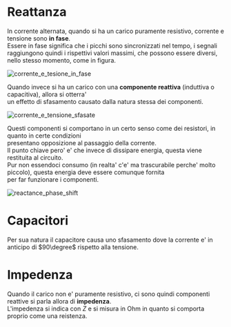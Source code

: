 # Reattanza 

In corrente alternata, quando si ha un carico puramente resistivo, corrente e tensione sono **in fase**.  
Essere in fase significa che i picchi sono sincronizzati nel tempo, i segnali raggiungono quindi 
i rispettivi valori massimi, che possono essere diversi, nello stesso momento, come in figura.  

![corrente_e_tesione_in_fase](https://user-images.githubusercontent.com/7195133/196049529-274c8e90-671a-4ebb-8d06-e707c4a05f32.jpg)

Quando invece si ha un carico con una **componente reattiva** (induttiva o capacitiva), allora si otterra'  
un effetto di sfasamento causato dalla natura stessa dei componenti.  

![corrente_e_tensione_sfasate](https://user-images.githubusercontent.com/7195133/196050137-2c2223d8-5c31-4c85-9cbf-179975b1b80e.jpg)

Questi componenti si comportano in un certo senso come dei resistori, in quanto in certe condizioni  
presentano opposizione al passaggio della corrente.  
Il punto chiave pero' e' che invece di dissipare energia, questa viene restituita al circuito.  
Pur non essendoci consumo (in realta' c'e' ma trascurabile perche' molto piccolo), questa energia deve essere comunque fornita  
per far funzionare i componenti.  

![reactance_phase_shift](https://user-images.githubusercontent.com/7195133/196050549-4a9faf75-78cb-4097-b396-39d5618ad823.jpg)


# Capacitori  

Per sua natura il capacitore causa uno sfasamento dove la corrente e' in anticipo di $90\degree$ rispetto alla tensione.


# Impedenza

Quando il carico non e' puramente resistivo, ci sono quindi componenti reattive si parla allora di **impedenza**.  
L'impedenza si indica con $Z$ e si misura in Ohm in quanto si comporta proprio come una reistenza.  


